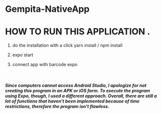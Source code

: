 ﻿# Gempita-NativeApp
<h1> HOW TO RUN THIS APPLICATION . </h1>

1. do the installation with a click yarn install / npm install 

2. expo start 

3. connect app with barcode expo
<br>
<h5> Since computers cannot access Android Studio, I apologize for not creating this program in an APK or iOS form. To execute the program using Expo, though, I used a different approach.
Overall, there are still a lot of functions that haven't been implemented because of time restrictions, therefore the program isn't flawless. </h5>

